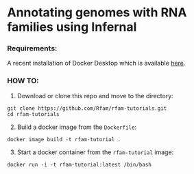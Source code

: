 # Annotating genomes with RNA families using Infernal

### **Requirements:**
A recent installation of Docker Desktop which is available [here](https://www.docker.com/products/docker-desktop).

### **HOW TO:**

1. Download or clone this repo and move to the directory:
```
git clone https://github.com/Rfam/rfam-tutorials.git
cd rfam-tutorials
```

2. Build a docker image from the `Dockerfile`:
```
docker image build -t rfam-tutorial .
```

3. Start a docker container from the `rfam-tutorial` image:
```
docker run -i -t rfam-tutorial:latest /bin/bash
```


